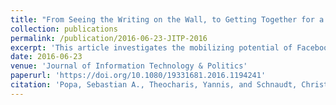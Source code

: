 ```yaml
---
title: "From Seeing the Writing on the Wall, to Getting Together for a Bowl: Direct and Compensating Effects of Facebook Use on Offline Associational Membership (peer-reviewed journal article)"
collection: publications
permalink: /publication/2016-06-23-JITP-2016
excerpt: 'This article investigates the mobilizing potential of Facebook use for offline involvement in voluntary associations using a probabilistic sample of German respondents.'
date: 2016-06-23
venue: 'Journal of Information Technology & Politics'
paperurl: 'https://doi.org/10.1080/19331681.2016.1194241'
citation: 'Popa, Sebastian A., Theocharis, Yannis, and Schnaudt, Christian (2016). &quot;From Seeing the Writing on the Wall, to Getting Together for a Bowl: Direct and Compensating Effects of Facebook Use on Offline Associational Membership.&quot; <i>Journal of Information Technology & Politics</i> 13(3), 222-238.'
---
```

